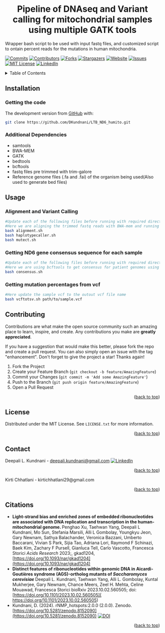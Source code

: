 <h1 align="center">Pipeline of DNAseq and Variant calling for mitochondrial samples using multiple GATK tools </h1>

Wrapper bash script to be used with input fastq files, and customized script to ontain percent reads for the mutations in human mitochondria.

<!-- Improved compatibility of back to top link: See: https://github.com/othneildrew/Best-README-Template/pull/73 -->
<a name="readme-top"></a>
<!--
-->
[![Commits][Commits-shield]][Commits-url]
[![Contributors][contributors-shield]][contributors-url]
[![Forks][forks-shield]][forks-url]
[![Stargazers][stars-shield]][stars-url]
[![Website][website-shield]][website-url]
[![Issues][issues-shield]][issues-url]
[![MIT License][license-shield]][license-url]
[![LinkedIn][linkedin-shield]][linkedin-url]

<!-- TABLE OF CONTENTS -->
<details>
  <summary>Table of Contents</summary>
  <ol>
    <li><a href="##Installation">Installation</a></li>
      <ul>
        <li><a href="###Getting-the-code">Getting the code</a></li>
        <li><a href="###Dependencies">Dependencies</a></li>
      </ul>
    </li>
    <li><a href="##Usage">Usage</a></li>
      <ul>
        <li><a href="###Alignment-and-Variant-Calling">Alignment and Variant Calling</a></li>
        <li><a href="###Getting-ND6-gene-consensus-sequence-for-each-sample">Getting ND6 gene consensus sequence for each sample</a></li>
        <li><a href="###Getting-mutation-percentages-from-vcf">Getting mutation percentages from vcf</a></li>
      </ul>
    <li><a href="##Contributing">Contributing</a></li>
    <li><a href="##License">License</a></li>
    <li><a href="##Contact">Contact</a></li>
    <li><a href="##Citations">Citations</a></li>
  </ol>
</details>

<!-- Installation -->
## Installation
### Getting the code
The development version from [GitHub](https://github.com/) with:
```sh
git clone https://github.com/DKundnani/LTB_ND6_humito.git
```

### Additional Dependencies
* samtools
* BWA-MEM
* GATK
* bedtools
* bcftools
* fastq files pre trimmed with trim-galore
* Reference genome files (.fa and .fai) of the organism being used(Also used to generate bed files)

<!-- USAGE -->
## Usage
### Alignment and Variant Calling
```bash
#Update each of the following files before running with required directories and variables.
#Here we are aligning the trimmed fastq reads with BWA-mem and running two variant callers from GATK. HaplotypeCaller and Mutect2
bash alignment.sh
bash haplotypecaller.sh
bash mutect.sh
```
### Getting ND6 gene consensus sequence for each sample 
```bash
#Update each of the following files before running with required directories and variables.
#Here we are using bcftools to get consensus for patient genomes using vcf files (output of variant callers) and extracting ND6 region sequence using bedtools and bedfile of ND6 coordinate
bash consensus.sh
```
### Getting mutation percentages from vcf
```bash
#Here update the sample vcf to the outout vcf file name
bash vcftotsv.sh path/to/sample.vcf
```

<!-- CONTRIBUTING -->
## Contributing

Contributions are what make the open source community such an amazing place to learn, inspire, and create. Any contributions you make are **greatly appreciated**.

If you have a suggestion that would make this better, please fork the repo and create a pull request. You can also simply open an issue with the tag "enhancement".
Don't forget to give the project a star! Thanks again!

1. Fork the Project
2. Create your Feature Branch (`git checkout -b feature/AmazingFeature`)
3. Commit your Changes (`git commit -m 'Add some AmazingFeature'`)
4. Push to the Branch (`git push origin feature/AmazingFeature`)
5. Open a Pull Request

<p align="right">(<a href="#readme-top">back to top</a>)</p>



<!-- LICENSE -->
## License

Distributed under the MIT License. See `LICENSE.txt` for more information.

<p align="right">(<a href="#readme-top">back to top</a>)</p>



<!-- CONTACT -->
## Contact
Deepali L. Kundnani - [deepali.kundnani@gmail.com](mailto::deepali.kundnani@gmail.com)    [![LinkedIn][linkedin-shield]][linkedin-url] 
<p align="right">(<a href="#readme-top">back to top</a>)</p>
Kirti Chhatlani - kirtichhatlani29@gmail.com
<p align="right">(<a href="#readme-top">back to top</a>)</p>

<!-- ACKNOWLEDGMENTS -->
## Citations
* <b> Light-strand bias and enriched zones of embedded ribonucleotides are associated with DNA replication and transcription in the human-mitochondrial genome. </b>
Penghao Xu, Taehwan Yang, Deepali L Kundnani, Mo Sun, Stefania Marsili, Alli L Gombolay, Youngkyu Jeon, Gary Newnam, Sathya Balachander, Veronica Bazzani, Umberto Baccarani, Vivian S Park, Sijia Tao, Adriana Lori, Raymond F Schinazi, Baek Kim, Zachary F Pursell, Gianluca Tell, Carlo Vascotto, Francesca Storici
<i>  Acids Research </i> 2023;, gkad1204, [https://doi.org/10.1093/nar/gkad1204](https://doi.org/10.1093/nar/gkad1204)
* <b> Distinct features of ribonucleotides within genomic DNA in Aicardi-Goutières syndrome (AGS)-ortholog mutants of <i>Saccharomyces cerevisiae</i> </b>
Deepali L. Kundnani, Taehwan Yang, Alli L. Gombolay, Kuntal Mukherjee, Gary Newnam, Chance Meers, Zeel H. Mehta, Celine Mouawad, Francesca Storici
bioRxiv 2023.10.02.560505; doi:[https://doi.org/10.1101/2023.10.02.560505]( https://doi.org/10.1101/2023.10.02.560505)
* Kundnani, D. (2024). rNMP_hotspots:2.0.0 (2.0.0). Zenodo.  [https://doi.org/10.5281/zenodo.8152090](https://doi.org/10.5281/zenodo.8152090) [![DOI](https://zenodo.org/badge/DOI/10.5281/zenodo.8152090.svg)](https://doi.org/10.5281/zenodo.8152090)

<p align="right">(<a href="#readme-top">back to top</a>)</p>



<!-- MARKDOWN LINKS & IMAGES -->
<!-- https://www.markdownguide.org/basic-syntax/#reference-style-links -->
[contributors-shield]: https://img.shields.io/github/contributors/DKundnani/LTB_ND6_humito?style=for-the-badge
[contributors-url]: https://github.com/DKundnani/LTB_ND6_humito/graphs/contributors
[forks-shield]: https://img.shields.io/github/forks/DKundnani/LTB_ND6_humito?style=for-the-badge
[forks-url]: https://github.com/DKundnani/LTB_ND6_humito/forks
[stars-shield]: https://img.shields.io/github/stars/DKundnani/LTB_ND6_humito?style=for-the-badge
[stars-url]: https://github.com/DKundnani/LTB_ND6_humito/stargazers
[issues-shield]: https://img.shields.io/github/issues/DKundnani/LTB_ND6_humito?style=for-the-badge
[issues-url]: https://github.com/DKundnani/LTB_ND6_humito/issues
[license-shield]: https://img.shields.io/github/license/DKundnani/LTB_ND6_humito?style=for-the-badge
[license-url]: https://github.com/DKundnani/LTB_ND6_humito/blob/master/LICENSE.txt
[linkedin-shield]: https://img.shields.io/badge/-LinkedIn-black.svg?style=for-the-badge&logo=linkedin&colorB=555
[linkedin-url]: https://linkedin.com/in/deepalik
[product-screenshot]: images/screenshot.png
[commits-url]: https://github.com/DKundnani/LTB_ND6_humito/pulse
[commits-shield]: https://img.shields.io/github/commit-activity/t/DKundnani/LTB_ND6_humito?style=for-the-badge
[website-shield]: https://img.shields.io/website?url=http%3A%2F%2Fdkundnani.bio%2F&style=for-the-badge
[website-url]:http://dkundnani.bio/ 
